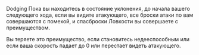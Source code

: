 Dodging
Пока вы находитесь в состояние уклонения, до начала вашего следующего хода, если вы видите атакующего, все броски атаки по вам совершаются с помехой, и спасброски Ловкости вы совершаете с преимуществом.

Вы теряете это преимущество, если становитесь недееспособным или если ваша скорость падает до 0 или перестает видеть атакующего.
